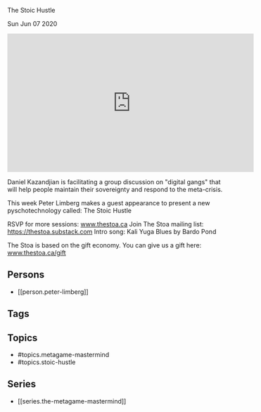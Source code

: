 

 The Stoic Hustle

Sun Jun 07 2020

<iframe width="560" height="315" src="https://www.youtube.com/embed/9_jG_ZMLeIk" title="The Metagame Mastermind: The Stoic Hustle w/ Peter Limberg (June 6th, 2020)" frameborder="0" allow="accelerometer; autoplay; clipboard-write; encrypted-media; gyroscope; picture-in-picture" allowfullscreen ></iframe>

Daniel Kazandjian is facilitating a group discussion on "digital gangs" that will help people maintain their sovereignty and respond to the meta-crisis.

This week Peter Limberg makes a guest appearance to present a new pyschotechnology called: The Stoic Hustle

RSVP for more sessions: www.thestoa.ca
Join The Stoa mailing list: https://thestoa.substack.com
Intro song: Kali Yuga Blues by Bardo Pond

The Stoa is based on the gift economy. You can give us a gift here: www.thestoa.ca/gift

## Persons

- [[person.peter-limberg]]

## Tags



## Topics

- #topics.metagame-mastermind
- #topics.stoic-hustle

## Series

- [[series.the-metagame-mastermind]]

